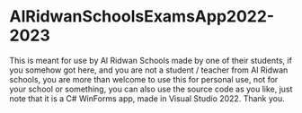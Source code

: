 # AlRidwanSchoolsExamsApp2022-2023
This is meant for use by Al Ridwan Schools made by one of their students, if you somehow got here, and you are not a student / teacher from Al Ridwan schools, you are more than welcome to use this for personal use, not for your school or something, you can also use the source code as you like, just note that it is a C# WinForms app, made in Visual Studio 2022. Thank you.
